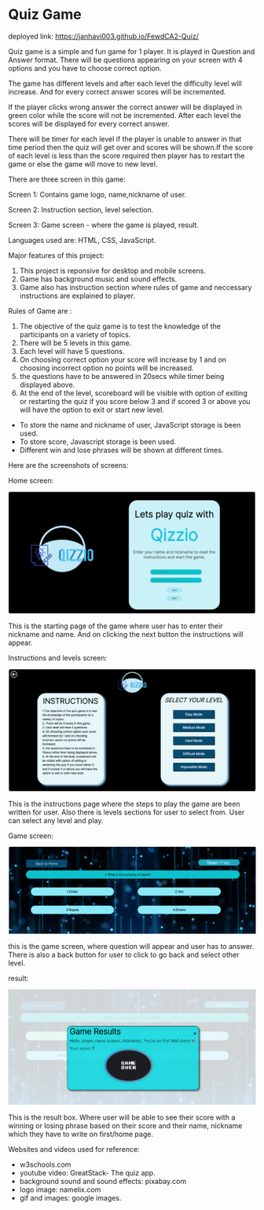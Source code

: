 # Quiz Game 

deployed link: https://janhavi003.github.io/FewdCA2-Quiz/


Quiz game is a simple and fun game for 1 player. It is played in Question and Answer format. There will be questions appearing on your screen with 4 options and you have to choose correct option.

The game has different levels and after each level the difficulty level will increase. And for every correct answer scores will be incremented. 

If the player clicks wrong answer the correct answer will be displayed in green color while the score will not be incremented. After each level the scores will be displayed for every correct answer. 

There will be timer for each level if the player is unable to answer in that time period then the quiz will get over and scores will be shown.If the score of each level is less than the score required then player has to restart the game or else the game will move to new level.

There are three screen in this game:

Screen 1: Contains game logo, name,nickname of user.

Screen 2:  Instruction section, level selection.

Screen 3: Game screen - where the game is played, result.


Languages used are: HTML, CSS, JavaScript. 

Major features of this project:
1. This project is reponsive for desktop and mobile screens. 
2. Game has background music and sound effects. 
3. Game also has instruction section where rules of game and neccessary instructions are explained to player. 


Rules of Game are :
1. The objective of the quiz game is to test the knowledge of the participants on a variety of topics.
2. There will be 5 levels in this game. 
3. Each level will have 5 questions.
4. On choosing correct option your score will increase by 1 and on choosing incorrect option no points will be increased. 
5. the questions have to be answered in 20secs while timer being displayed above. 
6. At the end of the level, scoreboard will be visible with option of exiting or restarting the quiz if you score below 3 and if scored 3 or above you will have the option to exit or start new level.


- To store the name and nickname of user, JavaScript storage is been used. 
- To store score, Javascript storage is been used. 
- Different win and lose phrases will be shown at different times. 



Here are the screenshots of screens:

Home screen:

![Alt text](<assets/home screen.png>)

This is the starting page of the game where user has to enter their nickname and name. And on clicking the next button the instructions will appear.

Instructions and levels screen: 

![Alt text](<assets/instruction_level page.png>)

This is the instructions page where the steps to play the game are been written for user. Also there is levels sections for user to select from. User can select any level and play. 

Game screen:

![Alt text](<assets/Game screen.png>)

this is the game screen, where question will appear and user has to answer. There is also a back button for user to click to go back and select other level.

result:

![Alt text](assets/result.png)

This is the result box. Where user will be able to see their score with a winning or losing phrase based on their score and their name, nickname which they have to write on first/home page.



Websites and videos used for reference:
- w3schools.com
- youtube video: GreatStack- The quiz app. 
- background sound and sound effects: pixabay.com
- logo image: namelix.com
- gif and images: google images.














